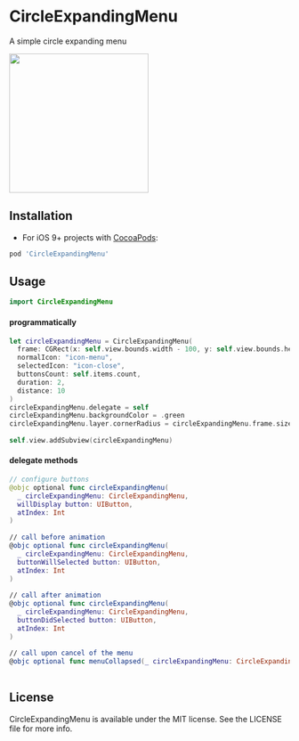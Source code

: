 # CircleExpandingMenu
A simple circle expanding menu

<img src="https://user-images.githubusercontent.com/20268356/31159372-873f87a2-a896-11e7-9b10-268a8c6b4f39.gif" width="250">

## Installation

- For iOS 9+ projects with [CocoaPods](http://cocoapods.org):
```ruby
pod 'CircleExpandingMenu'
```

## Usage

```swift
import CircleExpandingMenu
```

#### programmatically
```swift
let circleExpandingMenu = CircleExpandingMenu(
  frame: CGRect(x: self.view.bounds.width - 100, y: self.view.bounds.height - 100, width: 50, height: 50),
  normalIcon: "icon-menu",
  selectedIcon: "icon-close",
  buttonsCount: self.items.count,
  duration: 2,
  distance: 10
)
circleExpandingMenu.delegate = self
circleExpandingMenu.backgroundColor = .green
circleExpandingMenu.layer.cornerRadius = circleExpandingMenu.frame.size.width / 2
    
self.view.addSubview(circleExpandingMenu)
```
#### delegate methods
```swift
// configure buttons
@objc optional func circleExpandingMenu(
  _ circleExpandingMenu: CircleExpandingMenu,
  willDisplay button: UIButton, 
  atIndex: Int
)
  
// call before animation
@objc optional func circleExpandingMenu(
  _ circleExpandingMenu: CircleExpandingMenu,
  buttonWillSelected button: UIButton,
  atIndex: Int
)
  
// call after animation
@objc optional func circleExpandingMenu(
  _ circleExpandingMenu: CircleExpandingMenu, 
  buttonDidSelected button: UIButton, 
  atIndex: Int
)
  
// call upon cancel of the menu
@objc optional func menuCollapsed(_ circleExpandingMenu: CircleExpandingMenu)
  
```

## License
CircleExpandingMenu is available under the MIT license. See the LICENSE file for more info.
